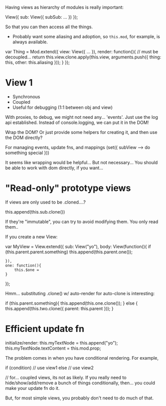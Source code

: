 Having views as hierarchy of modules is really important:

View({
	sub: View({
		subSub: ...
	})
});

So that you can then access all the things.
* Probably want some aliasing and adoption, so `this.mod`, for example, is always available.



var Thing = Mod.extend({
	view: View({
		...
	}),
	render: function(){
		// must be decoupled...
		return this.view.clone.apply(this.view, arguments.push({
			thing: this,
			other: this.aliasing
		}));
	}
});





# View 1

* Synchronous
* Coupled
* Useful for debugging (1:1 between obj and view)


With proxies, to debug, we might not need any... 'events'.  Just use the log api established.
Instead of console.logging, we can put it in the DOM!

Wrap the DOM?  Or just provide some helpers for creating it, and then use the DOM directly?


For managing events, update fns, and mappings (set({ subView --> do something special }))

It seems like wrapping would be helpful... But not necessary... You should be able to work with dom directly, if you want...

# "Read-only" prototype views

If views are only used to be .cloned....?

this.append(this.sub.clone())

If they're "immutable", you can try to avoid modifying them.  You only read them..

If you create a new View:

var MyView = View.extend({
	sub: View("yo"),
	body: View(function(){
		if (this.parent.parent.something)
			this.append(this.parent.one());

	}),
	one: function(){
		this.$one = 
	}
});




Hmm... substituting .clone() w/ auto-render for auto-clone is interesting:

if (this.parent.something){
	this.append(this.one.clone());
} else {
	this.append(this.two.clone({ parent: this.parent }));
}



# Efficient update fn

initialize/render:
this.myTextNode = this.append("yo");
this.myTextNode.textContent = this.mod.prop;

The problem comes in when you have conditional rendering.  For example,

if (condition)
	// use view1
else
	// use view2

// for... coupled views, its not as likely.  If you really need to hide/show/add/remove a bunch of things conditionally, then... you could make your update fn do it.

But, for most simple views, you probably don't need to do much of that.